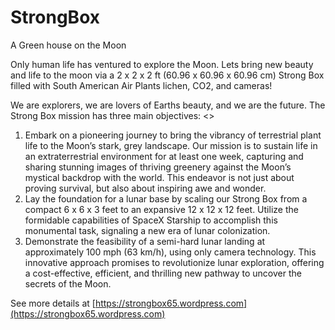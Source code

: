 # StrongBox
A Green house on the Moon <br>

Only human life has ventured to explore the Moon. Lets bring new beauty and life to the moon via a 2 x 2 x 2 ft (60.96 x 60.96 x 60.96 cm) Strong Box filled with South American Air Plants lichen, CO2, and cameras! <br>
 
We are explorers, we are lovers of Earths beauty, and we are the future. The Strong Box mission has three main objectives: <>
1) Embark on a pioneering journey to bring the vibrancy of terrestrial plant life to the Moon’s stark, grey landscape. Our mission is to sustain life in an extraterrestrial environment for at least one week, capturing and sharing stunning images of thriving greenery against the Moon’s mystical backdrop with the world. This endeavor is not just about proving survival, but also about inspiring awe and wonder.
2) Lay the foundation for a lunar base by scaling our Strong Box from a compact 6 x 6 x 3 feet to an expansive 12 x 12 x 12 feet. Utilize the formidable capabilities of SpaceX Starship to accomplish this monumental task, signaling a new era of lunar colonization.
3) Demonstrate the feasibility of a semi-hard lunar landing at approximately 100 mph (63 km/h), using only camera technology. This innovative approach promises to revolutionize lunar exploration, offering a cost-effective, efficient, and thrilling new pathway to uncover the secrets of the Moon.


See more details at [https://strongbox65.wordpress.com](https://strongbox65.wordpress.com) <br>

